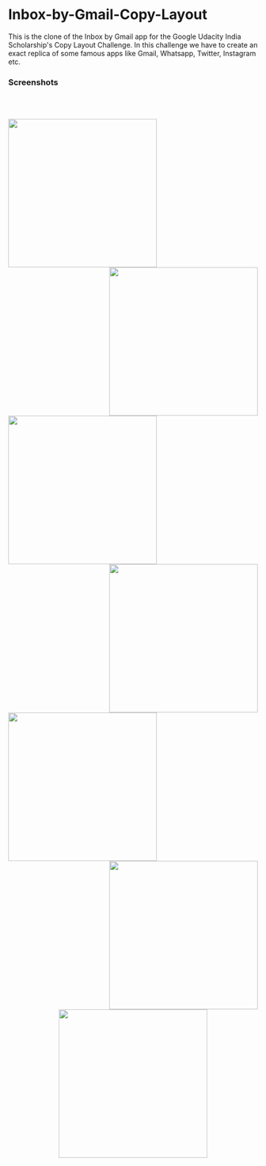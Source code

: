 # Inbox-by-Gmail-Copy-Layout

<p>This is the clone of the Inbox by Gmail app for the Google Udacity India Scholarship's Copy Layout Challenge. In this challenge we have to create an exact replica of some famous apps like Gmail, Whatsapp, Twitter, Instagram etc.</p>

### Screenshots
<br><br>
<div>
<img width="300" src="Screenshot1.png" style="border:0px;margin:0px;display:inline-block" align="left"/>
<img width="300" src="Screenshot2.png" style="border:0px;margin:0px;display:inline-block" align="right"/>
</div>
<br/>
<div>
<img width="300" src="Screenshot3.png" style="border:0px;margin:0px;display:inline-block" align="left"/>
<img width="300" src="Screenshot4.png" style="border:0px;margin:0px;display:inline-block" align="right"/>
</div>
<div>
<img width="300" src="Screenshot5.png" style="border:0px;margin:0px;display:inline-block" align="left"/>
<img width="300" src="Screenshot6.png" style="border:0px;margin:0px;display:inline-block" align="right"/>
</div>
<p align="center">
<img width="300" src="Screenshot7.png" style="border:0px;margin:0px;display:inline-block" align="center"/>
</p>

